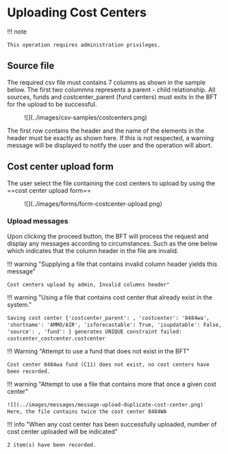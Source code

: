 # Uploading Cost Centers

!!! note

    This operation requires administration privileges.

## Source file

The required csv file must contains 7 columns as shown in the sample below.
The first two colummns represents a parent - child relationship. All sources, funds and costcenter_parent (fund centers) must exits in the BFT for the upload to be successful.

<figure markdown>
![](../images/csv-samples/costcenters.png)
</figure>

The first row contains the header and the name of the elements in the header must be exactly as shown here. If this is not respected, a warning message will be displayed to notify the user and the operation will abort.

## Cost center upload form

The user select the file containing the cost centers to upload by using the ==cost center upload form==

<figure markdown>
![](../images/forms/form-costcenter-upload.png)
</figure>

### Upload messages

Upon clicking the proceed button, the BFT will process the request and display any messages according to circumstances. Such as the one below which indicates that the column header in the file are invalid.

!!! warning "Supplying a file that contains invalid column header yields this message"

    Cost centers upload by admin, Invalid columns header"

!!! warning "Using a file that contains cost center that already exist in the system."

    Saving cost center {'costcenter_parent': , 'costcenter': '8484wa', 'shortname': 'AMMO/AIR', 'isforecastable': True, 'isupdatable': False, 'source': , 'fund': } generates UNIQUE constraint failed: costcenter_costcenter.costcenter

!!! Warning "Attempt to use a fund that does not exist in the BFT"

    Cost center 8484wa fund (C11) does not exist, no cost centers have been recorded.

!!! warning "Attempt to use a file that contains more that once a given cost center"

    ![](../images/messages/message-upload-duplicate-cost-center.png)
    Here, the file contains twice the cost center 8484WA

!!! info "When any cost center has been successfully uploaded, number of cost center uploaded will be indicated"

    2 item(s) have been recorded.
